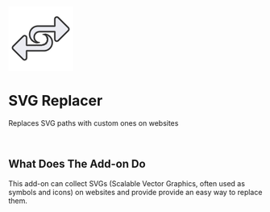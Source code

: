![Icon](https://raw.githubusercontent.com/YS-Wong/SVG-Replacer/main/images/SVGR_128.png)
# SVG Replacer
Replaces SVG paths with custom ones on websites  
<!-- <br>
**[![Get it for Firefox!](https://extensionworkshop.com/assets/img/documentation/publish/get-the-addon-178x60px.dad84b42.png)](https://addons.mozilla.org/firefox/addon/adaptive-tab-bar-color/?utm_source=github.com&utm_medium=git&utm_content=download-button&campaign=github)**   -->
<br>

## What Does The Add-on Do
This add-on can collect SVGs (Scalable Vector Graphics, often used as symbols and icons) on websites and provide provide an easy way to replace them. 

<!-- <img src="https://addons.mozilla.org/user-media/previews/full/272/272045.png" width="600">

<img src="https://addons.mozilla.org/user-media/previews/full/272/272046.png" width="600">

<img src="https://addons.mozilla.org/user-media/previews/full/272/272047.png" width="600">

<img src="https://addons.mozilla.org/user-media/previews/full/272/272048.png" width="600">
<br>

## Works Well With

<a href="https://addons.mozilla.org/firefox/addon/darkreader/">Dark Reader</a> (recommend turning on “use system color scheme”)  
<br>

## Incompatible With

<ol>
	<li>Firefox under <a href="https://www.mozilla.org/firefox/58.0/releasenotes/">Version 58.0</a> (released on Jan, 2018)</li>
	<li><a href="https://addons.mozilla.org/firefox/addon/chameleon-dynamic-theme-fixed/">Chameleon Dynamic Theme</a></li>
	<li><a href="https://addons.mozilla.org/firefox/addon/vivaldifox/">VivaldiFox</a></li>
	<li><a href="https://addons.mozilla.org/firefox/addon/dark-mode-website-switcher/">Dark Mode Website Switcher</a></li>
	<li><a href="https://addons.mozilla.org/firefox/addon/automatic-dark/">automaticDark</a></li>
	<li><a href="https://addons.mozilla.org/firefox/addon/envify/">Envify</a></li>
	<li><a href="https://addons.mozilla.org/firefox/addon/midnight-lizard-quantum/">Midnight Lizard</a></li>
</ol> 
<br>

## Safety Warning
Beware of malicious web UI: Please distinguish between the browser’s UI and the web UI, see <a href="https://textslashplain.com/2017/01/14/the-line-of-death/">The Line of Death</a>. (Credit to <a href="https://www.reddit.com/user/KazaHesto/">u/KazaHesto</a>)  
<br>

## Known Issues  
<ol>
	<li>Might not support CSS themes</li>
	<li>“about:devtools-toolbox” might not have the correct color scheme</li>
</ol>
<br>

## License
[The MIT License (MIT)](https://github.com/YS-Wong/Adaptive-Tab-Bar-Color/raw/main/LICENSE)  
<br>
 -->
